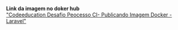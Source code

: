 <b>Link da imagem no doker hub</b></br>
<a href='docker pull trodrigo/laravel:latest'> "Codeeducation Desafio Peocesso CI- Publicando Imagem Docker - Laravel"
